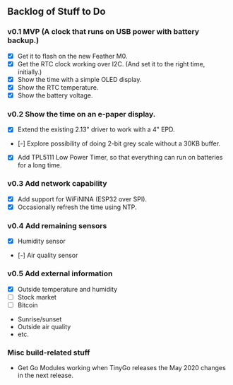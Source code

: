 ## Backlog of Stuff to Do

### v0.1 MVP (A clock that runs on USB power with battery backup.)

* [X] Get it to flash on the new Feather M0.
* [X] Get the RTC clock working over I2C. (And set it to the right time, initially.)
* [X] Show the time with a simple OLED display.
* [X] Show the RTC temperature.
* [X] Show the battery voltage.

### v0.2 Show the time on an e-paper display.

* [X] Extend the existing 2.13" driver to work with a 4" EPD.
* [-] Explore possibility of doing 2-bit grey scale without a 30KB buffer.
* [X] Add TPL5111 Low Power Timer, so that everything can run on batteries for a long time.

### v0.3 Add network capability

* [X] Add support for WiFiNINA (ESP32 over SPI).
* [X] Occasionally refresh the time using NTP.

### v0.4 Add remaining sensors

* [X] Humidity sensor
* [-] Air quality sensor

### v0.5 Add external information

* [X] Outside temperature and humidity
* [ ] Stock market
* [ ] Bitcoin
* Sunrise/sunset
* Outside air quality
* etc.

### Misc build-related stuff

* Get Go Modules working when TinyGo releases the May 2020 changes in the next release.